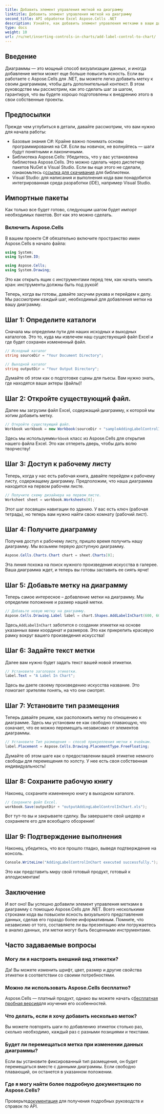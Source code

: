 ```yaml
---
title: Добавить элемент управления меткой на диаграмму
linktitle: Добавить элемент управления меткой на диаграмму
second_title: API обработки Excel Aspose.Cells .NET
description: Узнайте, как добавить элемент управления метками в ваши диаграммы в Aspose.Cells для .NET с помощью этого пошагового руководства. Улучшите визуализацию данных.
type: docs
weight: 10
url: /ru/net/inserting-controls-in-charts/add-label-control-to-chart/
---
```

## Введение

Диаграммы — это мощный способ визуализации данных, и иногда добавление метки может еще больше повысить ясность. Если вы работаете с Aspose.Cells для .NET, вы можете легко добавить метку к своим диаграммам, чтобы дать дополнительный контекст. В этом руководстве мы рассмотрим, как это сделать шаг за шагом, гарантируя, что вы будете хорошо подготовлены к внедрению этого в свои собственные проекты.

## Предпосылки

Прежде чем углубиться в детали, давайте рассмотрим, что вам нужно для начала работы:

- Базовые знания C#: Крайне важно понимать основы программирования на C#. Если вы новичок, не волнуйтесь — шаги будут понятными и лаконичными.
- Библиотека Aspose.Cells: Убедитесь, что у вас установлена библиотека Aspose.Cells. Это можно сделать через диспетчер пакетов NuGet в Visual Studio. Если вы еще этого не сделали, ознакомьтесь с[ссылка для скачивания](https://releases.aspose.com/cells/net/) для библиотеки.
- Visual Studio: для написания и выполнения кода вам понадобится интегрированная среда разработки (IDE), например Visual Studio.

## Импортные пакеты

Как только все будет готово, следующим шагом будет импорт необходимых пакетов. Вот как это можно сделать.

### Включить Aspose.Cells

В вашем проекте C# обязательно включите пространство имен Aspose.Cells в начало файла:

```csharp
using System;
using System.IO;

using Aspose.Cells;
using System.Drawing;
```

Это как открыть ящик с инструментами перед тем, как начать чинить кран: инструменты должны быть под рукой!

Теперь, когда вы готовы, давайте засучим рукава и перейдем к делу. Мы рассмотрим каждый шаг, необходимый для добавления метки на вашу диаграмму.

## Шаг 1: Определите каталоги

Сначала мы определим пути для наших исходных и выходных каталогов. Это то, куда мы извлечем наш существующий файл Excel и где будет сохранен измененный файл.

```csharp
// Исходный каталог
string sourceDir = "Your Document Directory";

// Выходной каталог
string outputDir = "Your Output Directory";
```

Думайте об этом как о подготовке сцены для пьесы. Вам нужно знать, где находятся ваши актеры (файлы)!

## Шаг 2: Откройте существующий файл.

Далее мы загрузим файл Excel, содержащий диаграмму, к которой мы хотим добавить метку. 

```csharp
// Откройте существующий файл.
Workbook workbook = new Workbook(sourceDir + "sampleAddingLabelControlInChart.xls");
```

 Здесь мы используем`Workbook` класс из Aspose.Cells для открытия нашего файла Excel. Это как отпереть дверь, чтобы дать волю творчеству!

## Шаг 3: Доступ к рабочему листу

Теперь, когда у нас есть рабочая книга, давайте перейдем к рабочему листу, содержащему диаграмму. Предположим, что наша диаграмма находится на первом рабочем листе.

```csharp
// Получите схему дизайнера на первом листе.
Worksheet sheet = workbook.Worksheets[0];
```

Этот шаг посвящен навигации по зданию. У вас есть ключ (рабочая тетрадь), но теперь вам нужно найти свою комнату (рабочий лист).

## Шаг 4: Получите диаграмму

Получив доступ к рабочему листу, пришло время получить нашу диаграмму. Мы возьмем первую доступную диаграмму.

```csharp
Aspose.Cells.Charts.Chart chart = sheet.Charts[0];
```

Эта линия похожа на поиск нужного произведения искусства в галерее. Ваша диаграмма ждет, и теперь вы готовы заставить ее сиять ярче!

## Шаг 5: Добавьте метку на диаграмму

Теперь самое интересное – добавление метки на диаграмму. Мы определим положение и размер нашей метки.

```csharp
// Добавьте новую метку на диаграмму.
Aspose.Cells.Drawing.Label label = chart.Shapes.AddLabelInChart(600, 600, 350, 900);
```

 Здесь,`AddLabelInChart` заботится о создании этикетки на основе указанных вами координат и размеров. Это как прикрепить красивую рамку вокруг вашего произведения искусства!

## Шаг 6: Задайте текст метки

Далее вам нужно будет задать текст вашей новой этикетки. 

```csharp
// Установите заголовок этикетки.
label.Text = "A Label In Chart";
```

Здесь вы даете своему произведению искусства название. Это помогает зрителям понять, на что они смотрят.

## Шаг 7: Установите тип размещения

Теперь давайте решим, как расположить метку по отношению к диаграмме. Здесь мы установим ее как свободно плавающую, что означает, что ее можно перемещать независимо от элементов диаграммы.

```csharp
// Установите Тип размещения — способ прикрепления метки к ячейкам.
label.Placement = Aspose.Cells.Drawing.PlacementType.FreeFloating; 
```

Думайте об этом шаге как о предоставлении вашей этикетке немного свободы для перемещения по холсту. У нее есть своя собственная индивидуальность!

## Шаг 8: Сохраните рабочую книгу

Наконец, сохраните измененную книгу в выходном каталоге. 

```csharp
// Сохраните файл Excel.
workbook.Save(outputDir + "outputAddingLabelControlInChart.xls");
```

Вот тут-то вы и закрываете сделку. Вы завершаете свой шедевр и сохраняете его для всеобщего обозрения!

## Шаг 9: Подтверждение выполнения

Наконец, убедитесь, что все прошло гладко, выведя подтверждение на консоль.

```csharp
Console.WriteLine("AddingLabelControlInChart executed successfully.");
```

Это как представить миру свой готовый продукт, готовый к аплодисментам!

## Заключение

И вот оно! Вы успешно добавили элемент управления метками в диаграмму с помощью Aspose.Cells для .NET. Всего несколькими строками кода вы повысили ясность визуального представления данных, сделав его гораздо более информативным. Помните, что независимо от того, составляете ли вы презентацию или погружаетесь в анализ данных, эти метки могут быть бесценными инструментами.

## Часто задаваемые вопросы

### Могу ли я настроить внешний вид этикетки?
Да! Вы можете изменить шрифт, цвет, размер и другие свойства этикетки в соответствии со своими потребностями.

### Можно ли использовать Aspose.Cells бесплатно?
 Aspose.Cells — платный продукт, однако вы можете начать с[бесплатная пробная версия](https://releases.aspose.com/)для изучения его особенностей.

### Что делать, если я хочу добавить несколько меток?
Вы можете повторять шаги по добавлению этикеток столько раз, сколько необходимо, каждый раз с разными позициями и текстами.

### Будет ли перемещаться метка при изменении данных диаграммы?
Если вы установите фиксированный тип размещения, он будет перемещаться вместе с данными диаграммы. Если свободно плавающий, он останется в указанном положении.

### Где я могу найти более подробную документацию по Aspose.Cells?
 Проверьте[документация](https://reference.aspose.com/cells/net/) для получения подробных руководств и справок по API.